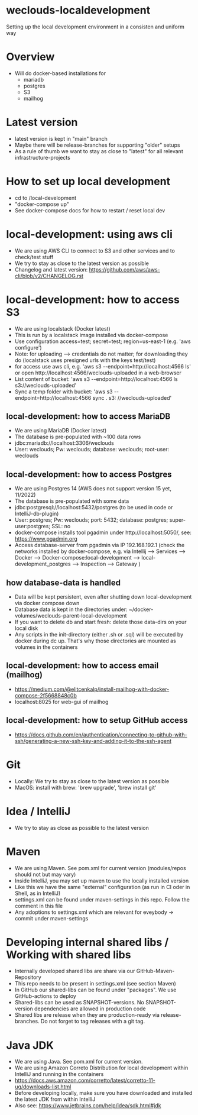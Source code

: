 # weclouds-localdevelopment

Setting up the local development environment in a consisten and uniform way

# Overview

- Will do docker-based installations for
  - mariadb
  - postgres
  - S3
  - mailhog

# Latest version

- latest version is kept in "main" branch
- Maybe there will be release-branches for supporting "older" setups
- As a rule of thumb we want to stay as close to "latest" for all relevant infrastructure-projects

# How to set up local development

- cd to /local-development
- "docker-compose up"
- See docker-compose docs for how to restart / reset local dev

# local-development: using aws cli

- We are using AWS CLI to connect to S3 and other services and to check/test stuff
- We try to stay as close to the latest version as possible
- Changelog and latest version: https://github.com/aws/aws-cli/blob/v2/CHANGELOG.rst

# local-development: how to access S3

- We are using localstack (Docker latest)
- This is run by a localstack image installed via docker-compose
- Use configuration access=test; secret=test; region=us-east-1 (e.g. 'aws configure')
- Note: for uploading --> credentials do not matter; for downloading they do (localstack uses
  presigned urls with the keys test/test)
- for access use aws cli, e.g. 'aws s3 --endpoint=http://localhost:4566 ls' or
  open http://localhost:4566/weclouds-uploaded in a web-browser
- List content of bucket: 'aws s3 --endpoint=http://localhost:4566 ls s3://weclouds-uploaded'
- Sync a temp folder with bucket: 'aws s3 --endpoint=http://localhost:4566 sync . s3:
  //weclouds-uploaded'

## local-development: how to access MariaDB

- We are using MariaDB (Docker latest)
- The database is pre-populated with ~100 data rows
- jdbc:mariadb://localhost:3306/weclouds
- User: weclouds; Pw: weclouds; database: weclouds; root-user: weclouds

## local-development: how to access Postgres

- We are using Postgres 14 (AWS does not support version 15 yet, 11/2022)
- The database is pre-populated with some data
- jdbc:postgresql://localhost:5432/postgres (to be used in code or IntelliJ-db-plugin)
- User: postgres; Pw: weclouds; port: 5432; database: postgres; super-user:postgres; SSL: no
- docker-compose installs tool pgadmin under http://localhost:5050/, see: https://www.pgadmin.org
- Access database-server from pgadmin via IP 192.168.192.1 (check the networks installed by
  docker-compose, e.g. via
  Intellij --> Services --> Docker --> Docker-compose:local-development -->
  local-development_postgres --> Inspection --> Gateway )

## how database-data is handled

- Data will be kept persistent, even after shutting down local-development via docker compose down
- Database data is kept in the directories under: ~/docker-volumes/weclouds-parent-local-development
- If you want to delete db and start fresh: delete those data-dirs on your local disk
- Any scripts in the init-directory (either .sh or .sql) will be executed by docker during dc up.
  That's why those directories are mounted as volumes in the containers

## local-development: how to access email (mailhog)

- https://medium.com/@elitcenkalp/install-mailhog-with-docker-compose-2f5668848c0b
- localhost:8025 for web-gui of mailhog

## local-development: how to setup GitHub access

- https://docs.github.com/en/authentication/connecting-to-github-with-ssh/generating-a-new-ssh-key-and-adding-it-to-the-ssh-agent

# Git

- Locally: We try to stay as close to the latest version as possible
- MacOS: install with brew: 'brew upgrade', 'brew install git'

# Idea / IntelliJ

- We try to stay as close as possible to the latest version

# Maven

- We are using Maven. See pom.xml for current version (modules/repos should not but may vary)
- Inside IntelliJ, you may set up maven to use the locally installed version
- Like this we have the same "external" configuration (as run in CI oder in Shell, as in IntelliJ)
- settings.xml can be found under maven-settings in this repo. Follow the comment in this file
- Any adoptions to settings.xml which are relevant for eveybody -> commit under maven-settings

# Developing internal shared libs / Working with shared libs

- Internally developed shared libs are share via our GitHub-Maven-Repository
- This repo needs to be present in settings.xml (see section Maven)
- In GitHub our shared-libs can be found under "packages". We use GitHub-actions to deploy
- Shared-libs can be used as SNAPSHOT-versions. No SNAPSHOT-version dependencies are allowed in
  production code
- Shared libs are release when they are production-ready via release-branches. Do not forget to tag
  releases with a git tag.

# Java JDK

- We are using Java. See pom.xml for current version.
- We are using Amazon Correto Distribution for local development within IntelliJ and running in the
  containers
- https://docs.aws.amazon.com/corretto/latest/corretto-11-ug/downloads-list.html
- Before developing locally, make sure you have downloaded and installed the latest JDK from within
  IntelliJ
- Also see: https://www.jetbrains.com/help/idea/sdk.html#jdk

